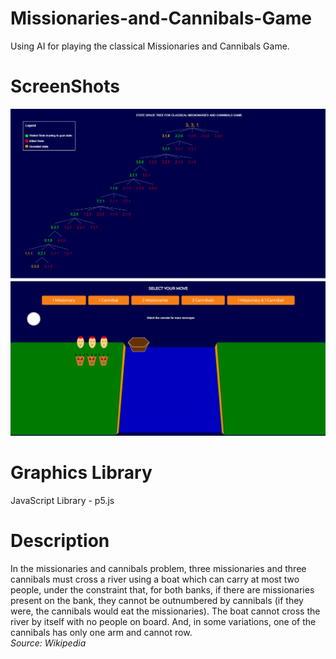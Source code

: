 # Missionaries-and-Cannibals-Game

Using AI for playing the classical Missionaries and Cannibals Game.

# ScreenShots

  <img src = 'screenshots/stateSpace.png' />
  <br />
  <img src = 'screenshots/dummyGame.png' />
  

# Graphics Library 

JavaScript Library - p5.js

# Description

In the missionaries and cannibals problem, three missionaries and three cannibals must cross a river using a boat which can carry at most two people, under the constraint that, for both banks, if there are missionaries present on the bank, they cannot be outnumbered by cannibals (if they were, the cannibals would eat the missionaries). The boat cannot cross the river by itself with no people on board. And, in some variations, one of the cannibals has only one arm and cannot row.
<br>
<i>Source: Wikipedia </i>
